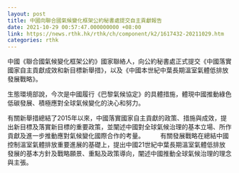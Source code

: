 ```yaml
---
layout: post
title: 中國向聯合國氣候變化框架公約秘書處提交自主貢獻報告
date: 2021-10-29 00:57:47.000000000 +08:00
link: https://news.rthk.hk/rthk/ch/component/k2/1617432-20211029.htm
categories: rthk
---
```


中國《聯合國氣候變化框架公約》國家聯絡人，向公約秘書處正式提交《中國落實國家自主貢獻成效和新目標新舉措》，以及《中國本世紀中葉長期溫室氣體低排放發展戰略》。

生態環境部說，今次是中國履行《巴黎氣候協定》的具體措施，體現中國推動綠色低碳發展、積極應對全球氣候變化的決心和努力。

有關新舉措總結了2015年以來，中國落實國家自主貢獻的政策、措施與成效，提出新目標及落實新目標的重要政策，並闡述中國對全球氣候治理的基本立場、所作貢獻及進一步推動應對氣候變化國際合作的考量。
　　
有關發展戰略在總結中國控制溫室氣體排放重要進展的基礎上，提出中國21世紀中葉長期溫室氣體低排放發展的基本方針及戰略願景、重點及政策導向，闡述中國推動全球氣候治理的理念與主張。
